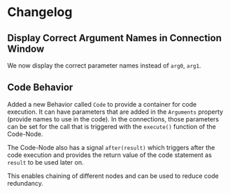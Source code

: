 # Changelog

## Display Correct Argument Names in Connection Window

We now display the correct parameter names instead of `arg0`, `arg1`.

## Code Behavior

Added a new Behavior called `Code` to provide a container for code execution. It can have parameters that are added in the `Arguments` property (provide names to use in the code). In the connections, those parameters can be set for the call that is triggered with the `execute()` function of the Code-Node.

The Code-Node also has a signal `after(result)` which triggers after the code execution and provides the return value of the code statement as `result` to be used later on.

This enables chaining of different nodes and can be used to reduce code redundancy.

